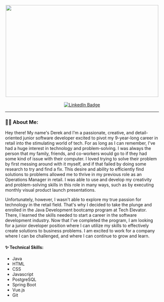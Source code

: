 <div id="header" align="center">
  <img src="https://media.giphy.com/media/k0ijJhqrUP4T2EvmJ1/giphy.gif" width="500" height="300"/>
</div>
<br>

<div id="badges" align="center">
  <a href="https://www.linkedin.com/in/derek-hatfield/">
    <img src="https://img.shields.io/badge/LinkedIn-blue?style=for-the-badge&logo=linkedin&logoColor=white" alt="LinkedIn Badge"/>
  </a>
</div>

---

### :man_technologist: About Me:

Hey there! My name's Derek and I'm a passionate, creative, and detail-oriented junior software developer excited to pivot my 9-year-long career in retail into the stimulating world of tech. For as long as I can remember, I've had a huge interest in technology and problem-solving. I was always the person that my family, friends, and co-workers would go to if they had some kind of issue with their computer. I loved trying to solve their problem by first messing around with it myself, and if that failed by doing some research to try and find a fix. This desire and ability to efficiently find solutions to problems allowed me to thrive in my previous role as an Operations Manager in retail. I was able to use and develop my creativity and problem-solving skills in this role in many ways, such as by executing monthly visual product launch presentations.

Unfortunately, however, I wasn't able to explore my true passion for technology in the retail field. That's why I decided to take the plunge and enrolled in the Java Development bootcamp program at Tech Elevator. There, I learned the skills needed to start a career in the software development industry. Now that I've completed the program, I am looking for a junior developer position where I can utilize my skills to effectively create solutions to business problems. I am excited to work for a company where I can be challenged, and where I can continue to grow and learn.

#### :sparkles: Technical Skills: 
- Java
- HTML
- CSS
- Javascript
- PostgreSQL
- Spring Boot
- Vue.js
- Git

<!---
derekhatfield/derekhatfield is a ✨ special ✨ repository because its `README.md` (this file) appears on your GitHub profile.
You can click the Preview link to take a look at your changes.
--->
